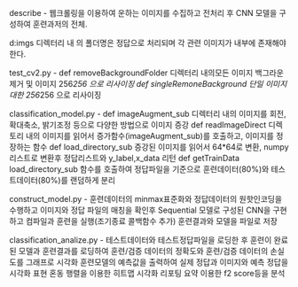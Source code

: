 describe - 웹크롤링을 이용하여 운하는 이미지를 수집하고 전처리 후 CNN 모델을 구성하여 훈련과저의 전체.

d:imgs 디렉터리 내 의 폴더명은 정답으로 처리되며 각 관련 이미지가 내부에 존재해야 한다.

test_cv2.py - def removeBackgroundFolder 디렉터리 내의모든 이미지 백그라운 제거 및 이미지 256*256 으로 리사이징
              def singleRemoneBackground 단일 이미지 대한 256*256 으로 리사이징

classification_model.py - def imageAugment_sub 디렉터리 내의 이미지를 회전, 확대축소, 밝기조정 등으로 다양한 방법으로 이미지 증강
                          def readImageDirect 디렉토리 내의 이미지를 읽어서 증가함수(imageAugment_sub)를 호출하고, 이미지를 정장하는 함수
                          def load_directory_sub 증강된 이미지를 읽어서 64*64로 변환,  numpy 리스트로 변환후 정답리스트와 y_label,x_data 리턴
                          def getTrainData load_directory_sub 함수를 호출하여 정답파일을 기준으로 훈련데이터(80%)와 테스트데이터(80%)를 랜덤하게 분리

construct_model.py - 훈련데이터의 minmax표준화와 정답데이터의 원핫인코딩을 수행하고 이미지와 정답 파일의 매칭을 확인후 
                      Sequential 모델로 구성된 CNN을 구현하고 컴파일과 훈련을 실행(조기종료 콜백함수 추가) 훈련결과와 모델을 파일로 저장

classification_analize.py - 테스트데이터와 테스트정답파일을 로딩한 후 훈련이 완료된 모델과 훈련결과를 로딩하여 훈련/검증 데이터의 정확도와 
                            훈련/검증 데이터의 손실도를 그래프로 시각화 훈련모델의 예측값을 출력하여 실제 정답과 이미지와 예측 정답을 시각화 표현
                            혼동 행렬을 이용한 히트맵 시각화 리포팅 요약 이용한 f2 score등을 분석
                          

